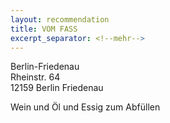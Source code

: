 ```yaml
---
layout: recommendation
title: VOM FASS
excerpt_separator: <!--mehr-->
---
```


Berlin-Friedenau  
Rheinstr. 64  
12159 Berlin Friedenau
<!--mehr-->
Wein und Öl und Essig zum Abfüllen
